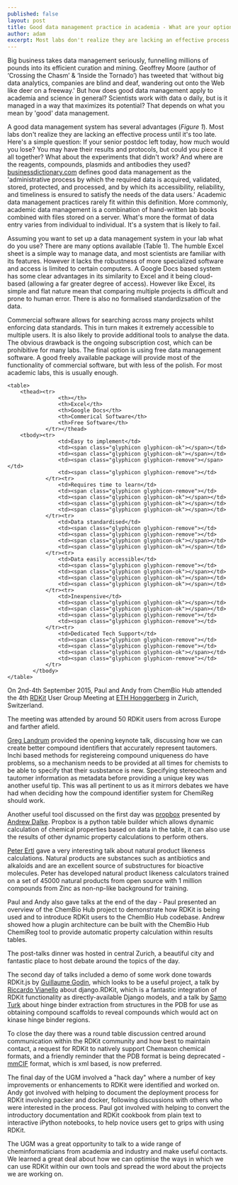 ```yaml
---
published: false
layout: post
title: Good data management practice in academia - What are your options?
author: adam
excerpt: Most labs don't realize they are lacking an effective process until it's too late. Here is a simple question - if your senior postdoc left today, how much would you lose?
---
```


Big business takes data management seriously, funnelling millions of pounds into its efficient curation and mining.  Geoffrey Moore (author of ‘Crossing the Chasm’ & ‘Inside the Tornado’) has tweeted that ‘without big data analytics, companies are blind and deaf, wandering out onto the Web like deer on a freeway.' But how does good data management apply to academia and science in general? Scientists work with data o daily, but is it managed in a way that maximizes its potential? That depends on what you mean by 'good' data management.

A good data management system has several advantages (<em>Figure 1</em>). Most labs don't realize they are lacking an effective process until it's too late. Here's a simple question: If your senior postdoc left today, how much would you lose? You may have their results and protocols, but could you piece it all together? What about the experiments that didn't work?  And where are the reagents, compounds, plasmids and antibodies they used? <a href="businessdictionary.com" target="_blank">businessdictionary.com</a> defines good data management as the 'administrative process by which the required data is acquired, validated, stored, protected, and processed, and by which its accessibility, reliability, and timeliness is ensured to satisfy the needs of the data users.' Academic data management practices rarely fit within this definition. More commonly, academic data management is a combination of hand-written lab books combined with files stored on a server. What's more the format of data entry varies from  individual to individual. It's a system that is likely to fail. 

<!-- Image here -->

Assuming you want to set up a data management system in your lab  what do you use? There are many options available (Table 1). The humble Excel sheet is a simple way to manage data, and most scientists are familiar with its features. However it lacks the robustness of more specialized software and access is limited to certain computers.  A Google Docs based system has some clear advantages in its similarity to Excel and it being cloud-based (allowing a far greater degree of access). However like Excel, its simple and flat nature mean that comparing multiple projects is difficult and prone to human error. There is also no formalised standardizsation of the data.

Commercial software allows for searching across many projects whilst enforcing data standards. This in turn makes it extremely accessible to multiple users. It is also likely to provide additional tools to analyse the data. The obvious drawback is the  ongoing subscription cost, which can be prohibitive for many labs. The  final option is using free data management software. A good freely available package will provide most of the functionality of commercial software, but with less of the polish. For most academic labs, this is usually enough.

<!-- Table here -->
<div class="table-responsive">

    <table>
        <thead><tr>
                    <th></th>
                    <th>Excel</th>
                    <th>Google Docs</th>
                    <th>Commerical Software</th>
                    <th>Free Software</th>
                </tr></thead>
        <tbody><tr>
                    <td>Easy to implement</td>
                    <td><span class="glyphicon glyphicon-ok"></span></td>
                    <td><span class="glyphicon glyphicon-ok"></span></td>
                    <td><span class="glyphicon glyphicon-remove"></span></td>
                    <td><span class="glyphicon glyphicon-remove"></td>
                </tr><tr>
                    <td>Requires time to learn</td>
                    <td><span class="glyphicon glyphicon-remove"></td>
                    <td><span class="glyphicon glyphicon-ok"></span></td>
                    <td><span class="glyphicon glyphicon-ok"></span></td>
                    <td><span class="glyphicon glyphicon-ok"></span></td>
                </tr><tr>
                    <td>Data standardised</td>
                    <td><span class="glyphicon glyphicon-remove"></td>
                    <td><span class="glyphicon glyphicon-remove"></td>
                    <td><span class="glyphicon glyphicon-ok"></span></td>
                    <td><span class="glyphicon glyphicon-ok"></span></td>
                </tr><tr>
                    <td>Data easily accessible</td>
                    <td><span class="glyphicon glyphicon-remove"></td>
                    <td><span class="glyphicon glyphicon-ok"></span></td>
                    <td><span class="glyphicon glyphicon-ok"></span></td>
                    <td><span class="glyphicon glyphicon-ok"></span></td>
                </tr><tr>
                    <td>Inexpensive</td>
                    <td><span class="glyphicon glyphicon-ok"></span></td>
                    <td><span class="glyphicon glyphicon-ok"></span></td>
                    <td><span class="glyphicon glyphicon-remove"></td>
                    <td><span class="glyphicon glyphicon-remove"></td>
                </tr><tr>
                    <td>Dedicated Tech Support</td>
                    <td><span class="glyphicon glyphicon-remove"></td>
                    <td><span class="glyphicon glyphicon-remove"></td>
                    <td><span class="glyphicon glyphicon-ok"></span></td>
                    <td><span class="glyphicon glyphicon-remove"></td>
                </tr>
            </tbody>
    </table>

</div>






















On 2nd-4th September 2015, Paul and Andy from ChemBio Hub attended the 4th <a href="http://rdkit.org/" target="_blank">RDKit</a> User Group Meeting at <a href="https://www.ethz.ch/en/campus/locations/zurich-region/hoenggerberg.html" target="_blank">ETH Honggerberg</a> in Zurich, Switzerland.

The meeting was attended by around 50 RDKit users from across Europe and farther afield.

<a href="https://github.com/greglandrum" target="_blank">Greg Landrum</a>  provided the opening keynote talk, discussing how we can create better compound identifiers that accurately represent tautomers. Inchi based methods for registereing compound uniqueness do have problems, so a mechanism needs to be provided at all times for chemists to be able to specify that their susbstance is new. Specifying stereochem and tautomer information as metadata before providing a unique key was another useful tip. This was all pertinent to us as it mirrors debates we have had when deciding how the compound identifier system for ChemiReg should work.

Another useful tool discussed on the first day was <a href="https://bitbucket.org/dalke/propbox" target="_blank">propbox</a>  presented by <a href="http://www.dalkescientific.com/" target="_blank">Andrew Dalke</a>. Propbox is a python table builder which allows dynamic calculation of chemical properties based on data in the table, it can also use the results of other dynamic property calculations to perform others.

<a href="http://peter-ertl.com/" target="_blank">Peter Ertl</a> gave a very interesting talk about natural product likeness calculations. Natural products are substances such as antibiotics and alkaloids and are an excellent source of substructures for bioactive molecules. Peter has developed natural product likeness calculators trained on a set of 45000 natural products from open source with 1 million compounds from Zinc as non-np-like background for training.

Paul and Andy also gave talks at the end of the day - Paul presented an overview of the ChemBio Hub project to demonstrate how RDKit is being used and to introduce RDKit users to the ChemBio Hub codebase. Andrew showed how a plugin architecture can be built with the ChemBio Hub ChemiReg tool to provide automatic property calculation within results tables.

<!-- Pic of Paul's slide here -->

The post-talks dinner was hosted in central Zurich, a beautiful city and fantastic place to host debate around the topics of the day.

The second day of talks included a demo of some work done towards RDKit.js by <a href="http://www.researchgate.net/profile/Guillaume_Godin" target="_blank">Guillaume Godin</a>, which looks to be a useful project, a talk by <a href="https://github.com/rvianello" target="_blank">Riccardo Vianello</a> about django.RDKit, which is a fantastic integration of RDKit functionality as directly-available Django models, and a talk by <a href="https://github.com/samoturk" target="_blank">Samo Turk</a> about hinge binder extraction from structures in the PDB for use as obtaining compound scaffolds to reveal compounds which would act on kinase hinge binder regions.

To close the day there was a round table discussion centred around communication within the RDKit community and how best to maintain contact, a request for RDKit to natively support Chemaxon chemical formats, and a friendly reminder that the PDB format is being deprecated - <a href="http://mmcif.wwpdb.org/" target="_blank">mmCIF</a> format, which is xml based, is now preferred.

The final day of the UGM involved a "hack day" where a number of key improvements or enhancements to RDKit were identified and worked on. Andy got involved with helping to document the deployment process for RDKit involving packer and docker, following discussions with others who were interested in the process. Paul got involved with helping to convert the introductory documentation and RDKit cookbook from plain text to interactive iPython notebooks, to help novice users get to grips with using RDKit.

The UGM was a great opportunity to talk to a wide range of cheminformaticians from academia and industry and make useful contacts. We learned a great deal about how we can optimise the ways in which we can use RDKit within our own tools and spread the word about the projects we are working on.
